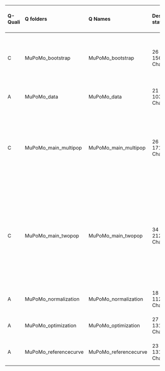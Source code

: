 |Q-Quali |Q folders             |Q Names               |Descriptions stats           |Keywords stats           |Meta Info data fields   |Bad file names                                                                                                                                                             |
|:-------|:---------------------|:---------------------|:----------------------------|:------------------------|:-----------------------|:--------------------------------------------------------------------------------------------------------------------------------------------------------------------------|
|C       |MuPoMo_bootstrap      |MuPoMo_bootstrap      |26 word(s), 156 Character(s) |8: 4 (standard), 4 (new) |q, p, a, d, k, e, s, sa |bad Q file names!: Histogram of theta1.png, Prediction intervals at different levels.png                                                                                   |
|A       |MuPoMo_data           |MuPoMo_data           |21 word(s), 103 Character(s) |6: 3 (standard), 3 (new) |q, p, a, d, k, s, sa    |                                                                                                                                                                           |
|C       |MuPoMo_main_multipop  |MuPoMo_main_multipop  |26 word(s), 171 Character(s) |7: 3 (standard), 4 (new) |q, p, a, d, k, e, s, sa |bad Q file names!: Multi-Population model with German data.png, Multi-Population model with Japanese data.png                                                              |
|C       |MuPoMo_main_twopop    |MuPoMo_main_twopop    |34 word(s), 212 Character(s) |8: 4 (standard), 4 (new) |q, p, a, d, k, e, s, sa |bad Q file names!: Contour plot of theta2 and theta4.png, Loss function of theta2.png, Loss surface 3D.png, Model fit and forecast.png, Time shift at different levels.png |
|A       |MuPoMo_normalization  |MuPoMo_normalization  |18 word(s), 112 Character(s) |5: 4 (standard), 1 (new) |q, p, a, d, k, s, sa    |                                                                                                                                                                           |
|A       |MuPoMo_optimization   |MuPoMo_optimization   |27 word(s), 131 Character(s) |7: 4 (standard), 3 (new) |q, p, a, d, k, s, sa    |                                                                                                                                                                           |
|A       |MuPoMo_referencecurve |MuPoMo_referencecurve |23 word(s), 131 Character(s) |5: 4 (standard), 1 (new) |q, p, a, d, k, s, sa    |                                                                                                                                                                           |
